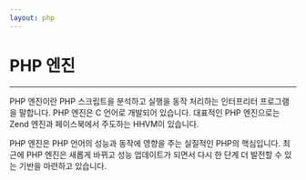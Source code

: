 ```yaml
---
layout: php
---
```


# PHP 엔진
---
PHP 엔진이란 PHP 스크립트을 분석하고 실행을 동작 처리하는 인터프리터 프로그램을 말합니다.
PHP 엔진은 C 언어로 개발되어 있습니다. 대표적인 PHP 엔진으로는 Zend 엔진과 페이스북에서 주도하는 HHVM이 있습니다.  

PHP 엔진은 PHP 언어의 성능과 동작에 영향을 주는 실질적인 PHP의 핵심입니다. 최근에 PHP 엔진은 새롭게 바뀌고 성능 업데이트가 되면서 다시 한 단계 더 발전할 수 있는 기반을 마련하고 있습니다.  

<br><br>
